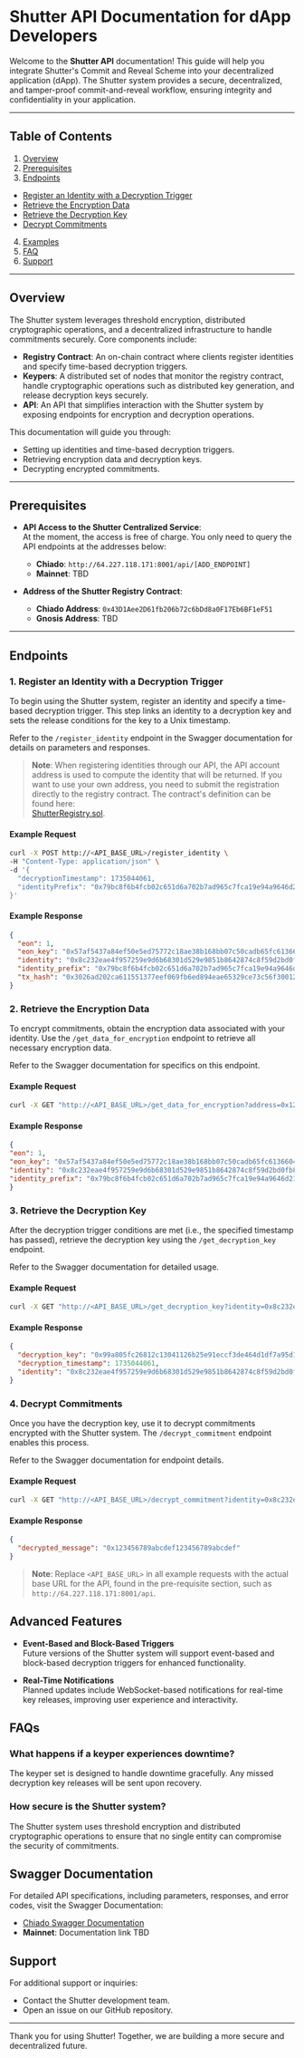 # Shutter API Documentation for dApp Developers

Welcome to the **Shutter API** documentation! This guide will help you integrate Shutter's Commit and Reveal Scheme into your decentralized application (dApp). The Shutter system provides a secure, decentralized, and tamper-proof commit-and-reveal workflow, ensuring integrity and confidentiality in your application.

---

## Table of Contents

1. [Overview](#overview)
2. [Prerequisites](#prerequisites)
3. [Endpoints](#endpoints)
  - [Register an Identity with a Decryption Trigger](#1-register-an-identity-with-a-decryption-trigger)
  - [Retrieve the Encryption Data](#2-retrieve-the-encryption-data)
  - [Retrieve the Decryption Key](#3-retrieve-the-decryption-key)
  - [Decrypt Commitments](#4-decrypt-commitments)
4. [Examples](#examples)
5. [FAQ](#faq)
6. [Support](#support)


---

## Overview

The Shutter system leverages threshold encryption, distributed cryptographic operations, and a decentralized infrastructure to handle commitments securely. Core components include:

- **Registry Contract**: An on-chain contract where clients register identities and specify time-based decryption triggers.
- **Keypers**: A distributed set of nodes that monitor the registry contract, handle cryptographic operations such as distributed key generation, and release decryption keys securely.
- **API**: An API that simplifies interaction with the Shutter system by exposing endpoints for encryption and decryption operations.

This documentation will guide you through:
- Setting up identities and time-based decryption triggers.
- Retrieving encryption data and decryption keys.
- Decrypting encrypted commitments.

---

## Prerequisites

- **API Access to the Shutter Centralized Service**:  
  At the moment, the access is free of charge. You only need to query the API endpoints at the addresses below:
  - **Chiado**: `http://64.227.118.171:8001/api/[ADD_ENDPOINT]`
  - **Mainnet**: TBD

- **Address of the Shutter Registry Contract**:
  - **Chiado Address**: `0x43D1Aee2D61fb206b72c6bDd8a0F17Eb6BF1eF51`
  - **Gnosis Address**: TBD

---

## Endpoints

### 1. Register an Identity with a Decryption Trigger

To begin using the Shutter system, register an identity and specify a time-based decryption trigger. This step links an identity to a decryption key and sets the release conditions for the key to a Unix timestamp.

Refer to the `/register_identity` endpoint in the Swagger documentation for details on parameters and responses.

> **Note**: When registering identities through our API, the API account address is used to compute the identity that will be returned. If you want to use your own address, you need to submit the registration directly to the registry contract. The contract's definition can be found here:  
> [ShutterRegistry.sol](https://github.com/shutter-network/contracts/blob/main/src/shutter-service/ShutterRegistry.sol#L1C1-L86C2).

#### Example Request
```bash
curl -X POST http://<API_BASE_URL>/register_identity \
-H "Content-Type: application/json" \
-d '{
  "decryptionTimestamp": 1735044061,
  "identityPrefix": "0x79bc8f6b4fcb02c651d6a702b7ad965c7fca19e94a9646d21ae90c8b54c030a0"
}'
```

#### Example Response
```json
{
  "eon": 1,
  "eon_key": "0x57af5437a84ef50e5ed75772c18ae38b168bb07c50cadb65fc6136604e662255",
  "identity": "0x8c232eae4f957259e9d6b68301d529e9851b8642874c8f59d2bd0fb84a570c75",
  "identity_prefix": "0x79bc8f6b4fcb02c651d6a702b7ad965c7fca19e94a9646d21ae90c8b54c030a0",
  "tx_hash": "0x3026ad202ca611551377eef069fb6ed894eae65329ce73c56f300129694f12ba"
}
```

### 2. Retrieve the Encryption Data

To encrypt commitments, obtain the encryption data associated with your identity. Use the `/get_data_for_encryption` endpoint to retrieve all necessary encryption data.

Refer to the Swagger documentation for specifics on this endpoint.

#### Example Request
```bash
curl -X GET "http://<API_BASE_URL>/get_data_for_encryption?address=0x123456789abcdef&identityPrefix=0xabcdefabcdefabcdefabcdefabcdef"
```

#### Example Response
```json
{
"eon": 1,
"eon_key": "0x57af5437a84ef50e5ed75772c18ae38b168bb07c50cadb65fc6136604e662255",
"identity": "0x8c232eae4f957259e9d6b68301d529e9851b8642874c8f59d2bd0fb84a570c75",
"identity_prefix": "0x79bc8f6b4fcb02c651d6a702b7ad965c7fca19e94a9646d21ae90c8b54c030a0"
}
```

### 3. Retrieve the Decryption Key

After the decryption trigger conditions are met (i.e., the specified timestamp has passed), retrieve the decryption key using the `/get_decryption_key` endpoint.

Refer to the Swagger documentation for detailed usage.

#### Example Request
```bash
curl -X GET "http://<API_BASE_URL>/get_decryption_key?identity=0x8c232eae4f957259e9d6b68301d529e9851b8642874c8f59d2bd0fb84a570c75"
```

#### Example Response
```json
{
  "decryption_key": "0x99a805fc26812c13041126b25e91eccf3de464d1df7a95d1edca8831a9ec02dd",
  "decryption_timestamp": 1735044061,
  "identity": "0x8c232eae4f957259e9d6b68301d529e9851b8642874c8f59d2bd0fb84a570c75"
}
```

### 4. Decrypt Commitments

Once you have the decryption key, use it to decrypt commitments encrypted with the Shutter system. The `/decrypt_commitment` endpoint enables this process.

Refer to the Swagger documentation for endpoint details.

#### Example Request
```bash
curl -X GET "http://<API_BASE_URL>/decrypt_commitment?identity=0x8c232eae4f957259e9d6b68301d529e9851b8642874c8f59d2bd0fb84a570c75&encryptedCommitment=0xabcdefabcdefabcdefabcdefabcdefabcdef"
```

#### Example Response
```json
{
  "decrypted_message": "0x123456789abcdef123456789abcdef"
}
```

> **Note**: Replace `<API_BASE_URL>` in all example requests with the actual base URL for the API, found in the pre-requisite section, such as `http://64.227.118.171:8001/api`.


## Advanced Features

- **Event-Based and Block-Based Triggers**  
  Future versions of the Shutter system will support event-based and block-based decryption triggers for enhanced functionality.

- **Real-Time Notifications**  
  Planned updates include WebSocket-based notifications for real-time key releases, improving user experience and interactivity.

## FAQs

### What happens if a keyper experiences downtime?
The keyper set is designed to handle downtime gracefully. Any missed decryption key releases will be sent upon recovery.

### How secure is the Shutter system?
The Shutter system uses threshold encryption and distributed cryptographic operations to ensure that no single entity can compromise the security of commitments.

## Swagger Documentation

For detailed API specifications, including parameters, responses, and error codes, visit the Swagger Documentation:

- [Chiado Swagger Documentation](http://64.227.118.171:8001/docs/index.html)
- **Mainnet**: Documentation link TBD

## Support

For additional support or inquiries:
- Contact the Shutter development team.
- Open an issue on our GitHub repository.

---

Thank you for using Shutter! Together, we are building a more secure and decentralized future.